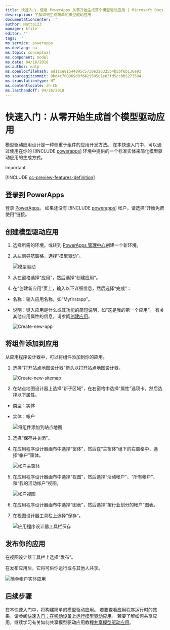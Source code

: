 ```yaml
---
title: 快速入门：使用 PowerApps 从零开始生成首个模型驱动应用 | Microsoft Docs
description: 了解如何生成简单的模型驱动应用
documentationcenter: ''
author: Mattp123
manager: kfile
editor: ''
tags: ''
ms.service: powerapps
ms.devlang: na
ms.topic: conceptual
ms.component: model
ms.date: 04/18/2018
ms.author: matp
ms.openlocfilehash: ad11ce81544095c5730e326325b4b5bf6b136e93
ms.sourcegitcommit: 8bd4c700969d0fd42950581e03fd5ccbb5273584
ms.translationtype: HT
ms.contentlocale: zh-CN
ms.lasthandoff: 04/26/2018
---
```

# <a name="quickstart-build-your-first-model-driven-app-from-scratch"></a>快速入门：从零开始生成首个模型驱动应用
模型驱动应用设计是一种侧重于组件的应用开发方法。 在本快速入门中，可以通过使用在你的 [!INCLUDE [powerapps](../../includes/powerapps.md)] 环境中提供的一个标准实体来简化模型驱动应用的生成方式。 

> [!IMPORTANT]
> [!INCLUDE [cc-preview-features-definition](../../includes/cc-preview-features-definition.md)]

## <a name="sign-in-to-powerapps"></a>登录到 PowerApps
登录 [PowerApps](https://web.powerapps.microsoft.com/)。 如果还没有 [!INCLUDE [powerapps](../../includes/powerapps.md)] 帐户，请选择“开始免费使用”链接。 

## <a name="create-your-model-driven-app"></a>创建模型驱动应用

1.  选择所需的环境，或转到 [PowerApps 管理中心](https://admin.powerapps.microsoft.com/)创建一个新环境。
2.  从左侧导航窗格，选择“模型驱动”。 

    ![模型驱动](media/build-first-model-driven-app/choose-design-mode.png)

3. 从左窗格选择“应用”，然后选择“创建应用”。

4.  在“创建新应用”页上，输入以下详细信息，然后选择“完成”： 
  - 名称：输入应用名称，如“Myfirstapp”。 
  - 说明：键入应用是什么或其功能的简短说明，如“这是我的第一个应用”。
有关其他应用属性的信息，请参阅[创建应用](https://docs.microsoft.com/dynamics365/customer-engagement/customize/create-edit-app#create-an-app)。
 
    ![Create-new-app](media/build-first-model-driven-app/create-new-app.png)

## <a name="add-components-to-your-app"></a>将组件添加到应用
从应用程序设计器中，可以将组件添加到你的应用。
1.  选择“打开站点地图设计器”箭头以打开站点地图设计器。 

    ![Create-new-sitemap](media/build-first-model-driven-app/new-sitemap.png)

2.  在站点地图设计器上选择“新子区域”，在右窗格中选择“属性”选项卡，然后选择以下属性。
  - 类型：实体
  - 实体：帐户

    ![将组件添加到站点地图](media/build-first-model-driven-app/sitemap.png)

3.  选择“保存并关闭”。
4.  在应用程序设计器画布中选择“窗体”，然后在“主窗体”组下的右窗格中，选择“帐户”窗体。

    ![帐户主窗体](media/build-first-model-driven-app/main-form.png)

5.  在应用程序设计器画布中选择“视图”，然后选择“活动帐户”、“所有帐户”，和“我的活动帐户”视图。

    ![帐户视图](media/build-first-model-driven-app/views.png)

6. 在应用程序设计器画布中选择“图表”，然后选择“按行业划分的帐户”图表。
7. 在视图设计器工具栏上选择“保存”。

    ![应用程序设计器工具栏保存](media/build-first-model-driven-app/app-designer-toolbar.png)
 
<!-- ##  Validate your app
This step checks for component dependencies that are required for the app to work, but haven't yet been added to the app. 

1. On the app designer canvas, select the component that indicates a dependency, such as the **Forms** component. Then, on the right-pane select the **Required** tab, expand **Entity Dependencies** and then select all required dependencies. 

    ![Add dependencies](media/build-first-model-driven-app/resolve-dependencies.png)

2. Select **Add Dependencies**.
3. On the app designer toolbar, select **Save**.  -->

## <a name="publish-your-app"></a>发布你的应用
在视图设计器工具栏上选择“发布”。

在发布应用后，它将可供你运行或与其他人共享。

![简单帐户实体应用](media/build-first-model-driven-app/accounts-quickstart-app.png)

## <a name="next-steps"></a>后续步骤
在本快速入门中，将构建简单的模型驱动应用。 若要查看应用程序运行时的效果，请参阅[快速入门：在移动设备上运行模型驱动应用](../../user/run-app-client-model-driven.md)。
若要了解如何共享应用，继续学习有关如何共享模型驱动应用教程[共享模型驱动应用](share-model-driven-app.md)。
